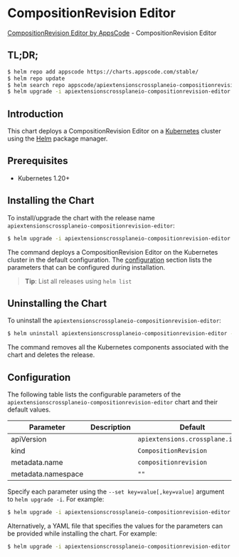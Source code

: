 # CompositionRevision Editor

[CompositionRevision Editor by AppsCode](https://appscode.com) - CompositionRevision Editor

## TL;DR;

```bash
$ helm repo add appscode https://charts.appscode.com/stable/
$ helm repo update
$ helm search repo appscode/apiextensionscrossplaneio-compositionrevision-editor --version=v0.27.0
$ helm upgrade -i apiextensionscrossplaneio-compositionrevision-editor appscode/apiextensionscrossplaneio-compositionrevision-editor -n default --create-namespace --version=v0.27.0
```

## Introduction

This chart deploys a CompositionRevision Editor on a [Kubernetes](http://kubernetes.io) cluster using the [Helm](https://helm.sh) package manager.

## Prerequisites

- Kubernetes 1.20+

## Installing the Chart

To install/upgrade the chart with the release name `apiextensionscrossplaneio-compositionrevision-editor`:

```bash
$ helm upgrade -i apiextensionscrossplaneio-compositionrevision-editor appscode/apiextensionscrossplaneio-compositionrevision-editor -n default --create-namespace --version=v0.27.0
```

The command deploys a CompositionRevision Editor on the Kubernetes cluster in the default configuration. The [configuration](#configuration) section lists the parameters that can be configured during installation.

> **Tip**: List all releases using `helm list`

## Uninstalling the Chart

To uninstall the `apiextensionscrossplaneio-compositionrevision-editor`:

```bash
$ helm uninstall apiextensionscrossplaneio-compositionrevision-editor -n default
```

The command removes all the Kubernetes components associated with the chart and deletes the release.

## Configuration

The following table lists the configurable parameters of the `apiextensionscrossplaneio-compositionrevision-editor` chart and their default values.

|     Parameter      | Description |                   Default                   |
|--------------------|-------------|---------------------------------------------|
| apiVersion         |             | <code>apiextensions.crossplane.io/v1</code> |
| kind               |             | <code>CompositionRevision</code>            |
| metadata.name      |             | <code>compositionrevision</code>            |
| metadata.namespace |             | <code>""</code>                             |


Specify each parameter using the `--set key=value[,key=value]` argument to `helm upgrade -i`. For example:

```bash
$ helm upgrade -i apiextensionscrossplaneio-compositionrevision-editor appscode/apiextensionscrossplaneio-compositionrevision-editor -n default --create-namespace --version=v0.27.0 --set apiVersion=apiextensions.crossplane.io/v1
```

Alternatively, a YAML file that specifies the values for the parameters can be provided while
installing the chart. For example:

```bash
$ helm upgrade -i apiextensionscrossplaneio-compositionrevision-editor appscode/apiextensionscrossplaneio-compositionrevision-editor -n default --create-namespace --version=v0.27.0 --values values.yaml
```

